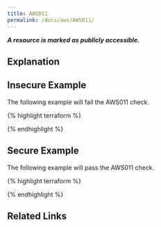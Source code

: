 ```yaml
---
title: AWS011
permalink: /docs/aws/AWS011/
---
```


***A resource is marked as publicly accessible.***

## Explanation






## Insecure Example

The following example will fail the AWS011 check.

{% highlight terraform %}



{% endhighlight %}



## Secure Example

The following example will pass the AWS011 check.

{% highlight terraform %}



{% endhighlight %}


## Related Links


